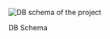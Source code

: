 

![DB schema of the project](https://github.com/user-attachments/assets/634348e6-64de-4351-abf7-0403d42d4163)


DB Schema
